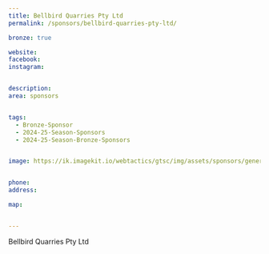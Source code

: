 ```yaml
---
title: Bellbird Quarries Pty Ltd
permalink: /sponsors/bellbird-quarries-pty-ltd/

bronze: true

website: 
facebook: 
instagram: 


description: 
area: sponsors


tags:
  - Bronze-Sponsor
  - 2024-25-Season-Sponsors
  - 2024-25-Season-Bronze-Sponsors


image: https://ik.imagekit.io/webtactics/gtsc/img/assets/sponsors/generic-400x400.jpg


phone: 	
address: 

map: 


---
```




Bellbird Quarries Pty Ltd
